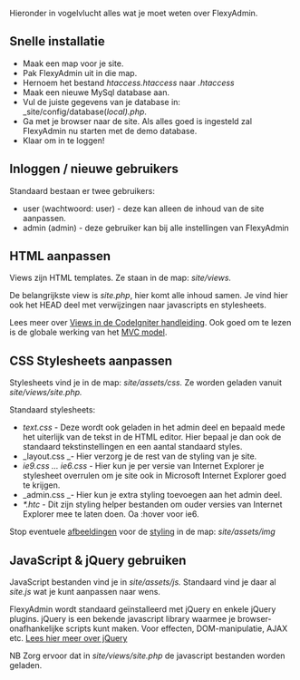 Hieronder in vogelvlucht alles wat je moet weten over FlexyAdmin.

## Snelle installatie

- Maak een map voor je site.
- Pak FlexyAdmin uit in die map.
- Hernoem het bestand _htaccess.htaccess_ naar _.htaccess_
- Maak een nieuwe MySql database aan.
- Vul de juiste gegevens van je database in: _site/config/database(_local).php_.
- Ga met je browser naar de site. Als alles goed is ingesteld zal FlexyAdmin nu starten met de demo database.
- Klaar om in te loggen!

## Inloggen / nieuwe gebruikers

Standaard bestaan er twee gebruikers:

- user (wachtwoord: user) - deze kan alleen de inhoud van de site aanpassen.
- admin (admin) - deze gebruiker kan bij alle instellingen van FlexyAdmin

## HTML aanpassen

Views zijn HTML templates. Ze staan in de map: _site/views._

De belangrijkste view is _site.php_, hier komt alle inhoud samen. Je vind hier ook het HEAD deel met verwijzingen naar javascripts en stylesheets.

Lees meer over [Views in de CodeIgniter handleiding][1]. Ook goed om te lezen is de globale werking van het [MVC model][2].

## CSS Stylesheets aanpassen

Stylesheets vind je in de map: _site/assets/css._ Ze worden geladen vanuit _site/views/site.php._

Standaard stylesheets:

- _text.css_ - Deze wordt ook geladen in het admin deel en bepaald mede het uiterlijk van de tekst in de HTML editor. Hier bepaal je dan ook de standaard tekstinstellingen en een aantal standaard styles.
- _layout.css _- Hier verzorg je de rest van de styling van je site. 
- _ie9.css ... ie6.css_ - Hier kun je per versie van Internet Explorer je stylesheet overrulen om je site ook in Microsoft Internet Explorer goed te krijgen.
- _admin.css _- Hier kun je extra styling toevoegen aan het admin deel.
- _*.htc_ - Dit zijn styling helper bestanden om ouder versies van Internet Explorer mee te laten doen. Oa :hover voor ie6.

Stop eventuele [afbeeldingen][3] voor de [styling][4] in de map: _site/assets/img_

## JavaScript & jQuery gebruiken

JavaScript bestanden vind je in _site/assets/js._ Standaard vind je daar al _site.js_ wat je kunt aanpassen naar wens.

FlexyAdmin wordt standaard geïnstalleerd met jQuery en enkele jQuery plugins. 
jQuery is een bekende javascript library waarmee je browser-onafhankelijke scripts kunt maken. Voor effecten, DOM-manipulatie, AJAX etc. [Lees hier meer over jQuery][5]

NB Zorg ervoor dat in _site/views/site.php_ de javascript bestanden worden
geladen.

   [1]: http://codeigniter.com/user_guide/general/views.html

   [2]: http://codeigniter.com/user_guide/overview/mvc.html

   [3]: {Afbeeldingen-en-bestanden}

   [4]: {Frontend-controller}

   [5]: http://jquery.com/

